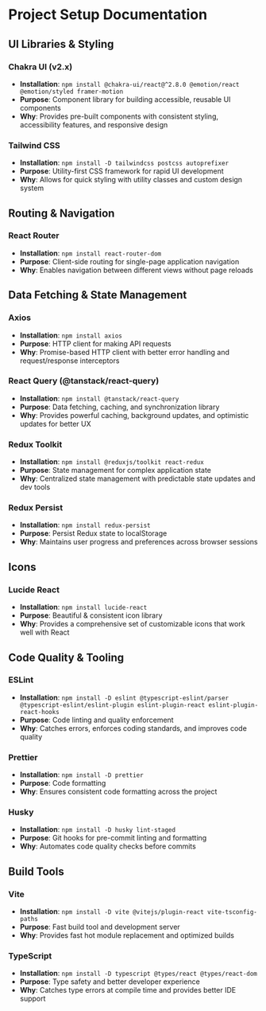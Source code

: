 # Project Setup Documentation

## UI Libraries & Styling

### Chakra UI (v2.x)

- **Installation**: `npm install @chakra-ui/react@^2.8.0 @emotion/react @emotion/styled framer-motion`
- **Purpose**: Component library for building accessible, reusable UI components
- **Why**: Provides pre-built components with consistent styling, accessibility features, and responsive design

### Tailwind CSS

- **Installation**: `npm install -D tailwindcss postcss autoprefixer`
- **Purpose**: Utility-first CSS framework for rapid UI development
- **Why**: Allows for quick styling with utility classes and custom design system

## Routing & Navigation

### React Router

- **Installation**: `npm install react-router-dom`
- **Purpose**: Client-side routing for single-page application navigation
- **Why**: Enables navigation between different views without page reloads

## Data Fetching & State Management

### Axios

- **Installation**: `npm install axios`
- **Purpose**: HTTP client for making API requests
- **Why**: Promise-based HTTP client with better error handling and request/response interceptors

### React Query (@tanstack/react-query)

- **Installation**: `npm install @tanstack/react-query`
- **Purpose**: Data fetching, caching, and synchronization library
- **Why**: Provides powerful caching, background updates, and optimistic updates for better UX

### Redux Toolkit

- **Installation**: `npm install @reduxjs/toolkit react-redux`
- **Purpose**: State management for complex application state
- **Why**: Centralized state management with predictable state updates and dev tools

### Redux Persist

- **Installation**: `npm install redux-persist`
- **Purpose**: Persist Redux state to localStorage
- **Why**: Maintains user progress and preferences across browser sessions

## Icons

### Lucide React

- **Installation**: `npm install lucide-react`
- **Purpose**: Beautiful & consistent icon library
- **Why**: Provides a comprehensive set of customizable icons that work well with React

## Code Quality & Tooling

### ESLint

- **Installation**: `npm install -D eslint @typescript-eslint/parser @typescript-eslint/eslint-plugin eslint-plugin-react eslint-plugin-react-hooks`
- **Purpose**: Code linting and quality enforcement
- **Why**: Catches errors, enforces coding standards, and improves code quality

### Prettier

- **Installation**: `npm install -D prettier`
- **Purpose**: Code formatting
- **Why**: Ensures consistent code formatting across the project

### Husky

- **Installation**: `npm install -D husky lint-staged`
- **Purpose**: Git hooks for pre-commit linting and formatting
- **Why**: Automates code quality checks before commits

## Build Tools

### Vite

- **Installation**: `npm install -D vite @vitejs/plugin-react vite-tsconfig-paths`
- **Purpose**: Fast build tool and development server
- **Why**: Provides fast hot module replacement and optimized builds

### TypeScript

- **Installation**: `npm install -D typescript @types/react @types/react-dom`
- **Purpose**: Type safety and better developer experience
- **Why**: Catches type errors at compile time and provides better IDE support
